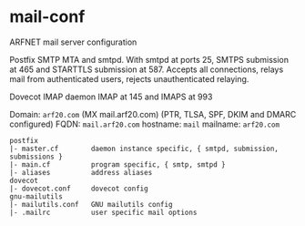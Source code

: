 # mail-conf
ARFNET mail server configuration

Postfix SMTP MTA and smtpd.
With smtpd at ports 25, SMTPS submission at 465 and STARTTLS submission at 587.
Accepts all connections, relays mail from authenticated users, rejects unauthenticated relaying.

Dovecot IMAP daemon
IMAP at 145 and IMAPS at 993

Domain: `arf20.com` (MX mail.arf20.com) (PTR, TLSA, SPF, DKIM and DMARC configured)
FQDN: `mail.arf20.com`
hostname: `mail`
mailname: `arf20.com`

```
postfix     
|- master.cf        daemon instance specific, { smtpd, submission, submissions }
|- main.cf          program specific, { smtp, smtpd }
|- aliases          address aliases
dovecot
|- dovecot.conf     dovecot config
gnu-mailutils
|- mailutils.conf   GNU mailutils config
|- .mailrc          user specific mail options
```

